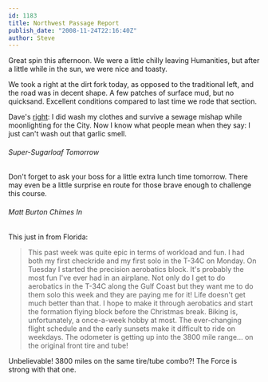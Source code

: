 ```yaml
---
id: 1183
title: Northwest Passage Report
publish_date: "2008-11-24T22:16:40Z"
author: Steve
---
```

Great spin this afternoon. We were a little chilly leaving Humanities, but after a little while in the sun, we were nice and toasty.

We took a right at the dirt fork today, as opposed to the traditional left, and the road was in decent shape. A few patches of surface mud, but no quicksand. Excellent conditions compared to last time we rode that section.

Dave's [right](http://www.flagstafffrenzy.org/2008/11/24/northwest-passage-2#comment-1107): I did wash my clothes and survive a sewage mishap while moonlighting for the City. Now I know what people mean when they say: I just can't wash out that garlic smell.

###### Super-Sugarloaf Tomorrow

Don't forget to ask your boss for a little extra lunch time tomorrow. There may even be a little surprise en route for those brave enough to challenge this course.

###### Matt Burton Chimes In

This just in from Florida:

> This past week was quite epic in terms of workload and fun. I had both my first checkride and my first solo in the T-34C on Monday. On Tuesday I started the precision aerobatics block. It's probably the most fun I've ever had in an airplane. Not only do I get to do aerobatics in the T-34C along the Gulf Coast but they want me to do them solo this week and they are paying me for it! Life doesn't get much better than that. I hope to make it through aerobatics and start the formation flying block before the Christmas break. Biking is, unfortunately, a once-a-week hobby at most. The ever-changing flight schedule and the early sunsets make it difficult to ride on weekdays. The odometer is getting up into the 3800 mile range... on the original front tire and tube!

Unbelievable! 3800 miles on the same tire/tube combo?! The Force is strong with that one.
